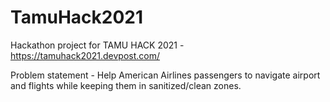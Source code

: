 # TamuHack2021
Hackathon project for TAMU HACK 2021 - https://tamuhack2021.devpost.com/

Problem statement - Help American Airlines passengers to navigate airport and flights while keeping them in sanitized/clean zones.


